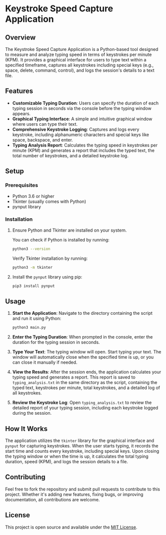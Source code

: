 
# Keystroke Speed Capture Application

## Overview

The Keystroke Speed Capture Application is a Python-based tool designed to measure and analyze typing speed in terms of keystrokes per minute (KPM). It provides a graphical interface for users to type text within a specified timeframe, captures all keystrokes including special keys (e.g., space, delete, command, control), and logs the session's details to a text file.

## Features

- **Customizable Typing Duration**: Users can specify the duration of each typing session in seconds via the console before the typing window appears.
- **Graphical Typing Interface**: A simple and intuitive graphical window where users can type their text.
- **Comprehensive Keystroke Logging**: Captures and logs every keystroke, including alphanumeric characters and special keys like space, backspace, and enter.
- **Typing Analysis Report**: Calculates the typing speed in keystrokes per minute (KPM) and generates a report that includes the typed text, the total number of keystrokes, and a detailed keystroke log.

## Setup

### Prerequisites

- Python 3.6 or higher
- Tkinter (usually comes with Python)
- pynput library

### Installation

1. Ensure Python and Tkinter are installed on your system.
   
   You can check if Python is installed by running:
   ```sh
   python3 --version
   ```

   Verify Tkinter installation by running:
   ```sh
   python3 -m tkinter
   ```

2. Install the `pynput` library using pip:
   ```sh
   pip3 install pynput
   ```

## Usage

1. **Start the Application**: Navigate to the directory containing the script and run it using Python:
   ```sh
   python3 main.py
   ```
   
2. **Enter the Typing Duration**: When prompted in the console, enter the duration for the typing session in seconds.

3. **Type Your Text**: The typing window will open. Start typing your text. The window will automatically close when the specified time is up, or you can close it manually if needed.

4. **View the Results**: After the session ends, the application calculates your typing speed and generates a report. This report is saved to `typing_analysis.txt` in the same directory as the script, containing the typed text, keystrokes per minute, total keystrokes, and a detailed log of all keystrokes.

5. **Review the Keystroke Log**: Open `typing_analysis.txt` to review the detailed report of your typing session, including each keystroke logged during the session.

## How It Works

The application utilizes the `tkinter` library for the graphical interface and `pynput` for capturing keystrokes. When the user starts typing, it records the start time and counts every keystroke, including special keys. Upon closing the typing window or when the time is up, it calculates the total typing duration, speed (KPM), and logs the session details to a file.

## Contributing

Feel free to fork the repository and submit pull requests to contribute to this project. Whether it's adding new features, fixing bugs, or improving documentation, all contributions are welcome.

## License

This project is open source and available under the [MIT License](LICENSE).
